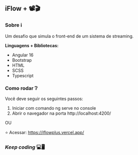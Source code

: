 ## **iFlow +** 📽️🎬
### Sobre ℹ️

Um desafio que simula o front-end de um sistema de streaming.

**Linguagens + Bibliotecas:**
* Angular 16
* Bootstrap
* HTML
* SCSS
* Typescript

### Como rodar ❔

Você deve seguir os seguintes passos:
1. Iniciar com comando ng serve no console
2. Abrir o navegador na porta http://localhost:4200/

OU

⭐ Acessar: https://iflowplus.vercel.app/

### _Keep coding_ 💻🖥️
